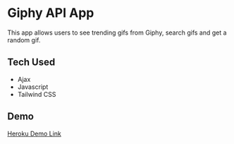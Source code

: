 # Giphy API App

This app allows users to see trending gifs from Giphy, search gifs and get a random gif.

## Tech Used

- Ajax
- Javascript
- Tailwind CSS


## Demo

[Heroku Demo Link](https://giphy-app-2020.herokuapp.com/)